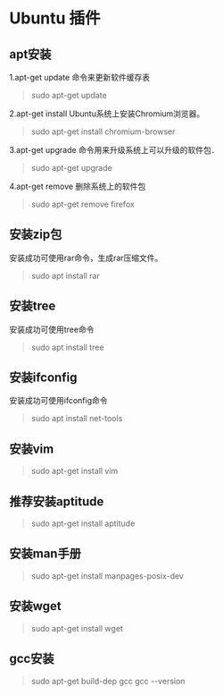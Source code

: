 #  Ubuntu 插件 

## apt安装

1.apt-get update 命令来更新软件缓存表
>sudo apt-get update


2.apt-get install Ubuntu系统上安装Chromium浏览器。
>sudo apt-get install chromium-browser </br>

3.apt-get upgrade 命令用来升级系统上可以升级的软件包．
>sudo apt-get upgrade

4.apt-get remove 删除系统上的软件包
>sudo apt-get remove firefox


## 安装zip包
安装成功可使用rar命令，生成rar压缩文件。
>sudo apt install rar


## 安装tree 
安装成功可使用tree命令
>sudo apt install tree


## 安装ifconfig
安装成功可使用ifconfig命令
> sudo apt install net-tools

## 安装vim
> sudo apt-get install vim

## 推荐安装aptitude
>sudo apt-get install aptitude


## 安装man手册
>sudo apt-get install manpages-posix-dev


## 安装wget 
>sudo apt-get install wget


## gcc安装
> sudo apt-get  build-dep  gcc
> gcc --version 
